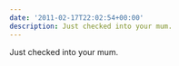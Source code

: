 ```yaml
---
date: '2011-02-17T22:02:54+00:00'
description: Just checked into your mum.
---
```

Just checked into your mum.
